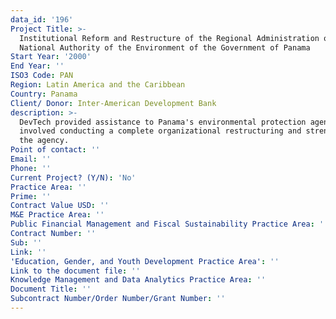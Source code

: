 ```yaml
---
data_id: '196'
Project Title: >-
  Institutional Reform and Restructure of the Regional Administration of the
  National Authority of the Environment of the Government of Panama
Start Year: '2000'
End Year: ''
ISO3 Code: PAN
Region: Latin America and the Caribbean
Country: Panama
Client/ Donor: Inter-American Development Bank
description: >-
  DevTech provided assistance to Panama's environmental protection agency that
  involved conducting a complete organizational restructuring and strengthening
  the agency.
Point of contact: ''
Email: ''
Phone: ''
Current Project? (Y/N): 'No'
Practice Area: ''
Prime: ''
Contract Value USD: ''
M&E Practice Area: ''
Public Financial Management and Fiscal Sustainability Practice Area: ''
Contract Number: ''
Sub: ''
Link: ''
'Education, Gender, and Youth Development Practice Area': ''
Link to the document file: ''
Knowledge Management and Data Analytics Practice Area: ''
Document Title: ''
Subcontract Number/Order Number/Grant Number: ''
---
```


